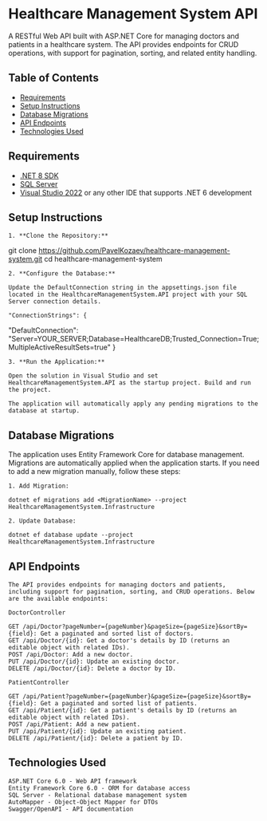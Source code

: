 # Healthcare Management System API

A RESTful Web API built with ASP.NET Core for managing doctors and patients in a healthcare system. The API provides endpoints for CRUD operations, with support for pagination, sorting, and related entity handling.

## Table of Contents

- [Requirements](#requirements)
- [Setup Instructions](#setup-instructions)
- [Database Migrations](#database-migrations)
- [API Endpoints](#api-endpoints)
- [Technologies Used](#technologies-used)

## Requirements

- [.NET 8 SDK](https://dotnet.microsoft.com/download/dotnet/8.0)
- [SQL Server](https://www.microsoft.com/en-us/sql-server/sql-server-downloads)
- [Visual Studio 2022](https://visualstudio.microsoft.com/) or any other IDE that supports .NET 6 development

## Setup Instructions

	1. **Clone the Repository:**	
	
   git clone https://github.com/PavelKozaev/healthcare-management-system.git
   cd healthcare-management-system

	2. **Configure the Database:**

	Update the DefaultConnection string in the appsettings.json file located in the HealthcareManagementSystem.API project with your SQL Server connection details.
	
	"ConnectionStrings": {
  "DefaultConnection": "Server=YOUR_SERVER;Database=HealthcareDB;Trusted_Connection=True;MultipleActiveResultSets=true"
}

	3. **Run the Application:**

	Open the solution in Visual Studio and set HealthcareManagementSystem.API as the startup project. Build and run the project.

	The application will automatically apply any pending migrations to the database at startup.

## Database Migrations

The application uses Entity Framework Core for database management. Migrations are automatically applied when the application starts. If you need to add a new migration manually, follow these steps:

	1. Add Migration:

	dotnet ef migrations add <MigrationName> --project HealthcareManagementSystem.Infrastructure

	2. Update Database:

	dotnet ef database update --project HealthcareManagementSystem.Infrastructure

## API Endpoints

	The API provides endpoints for managing doctors and patients, including support for pagination, sorting, and CRUD operations. Below are the available endpoints:

	DoctorController

	GET /api/Doctor?pageNumber={pageNumber}&pageSize={pageSize}&sortBy={field}: Get a paginated and sorted list of doctors.
	GET /api/Doctor/{id}: Get a doctor's details by ID (returns an editable object with related IDs).
	POST /api/Doctor: Add a new doctor.
	PUT /api/Doctor/{id}: Update an existing doctor.
	DELETE /api/Doctor/{id}: Delete a doctor by ID.

	PatientController

	GET /api/Patient?pageNumber={pageNumber}&pageSize={pageSize}&sortBy={field}: Get a paginated and sorted list of patients.
	GET /api/Patient/{id}: Get a patient's details by ID (returns an editable object with related IDs).
	POST /api/Patient: Add a new patient.
	PUT /api/Patient/{id}: Update an existing patient.
	DELETE /api/Patient/{id}: Delete a patient by ID.

## Technologies Used

	ASP.NET Core 6.0 - Web API framework
	Entity Framework Core 6.0 - ORM for database access
	SQL Server - Relational database management system
	AutoMapper - Object-Object Mapper for DTOs
	Swagger/OpenAPI - API documentation